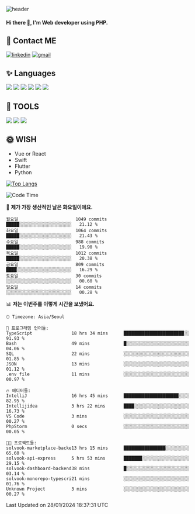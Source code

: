 ![header](https://capsule-render.vercel.app/api?type=waving&color=auto&height=300&section=header&text=Elin&fontSize=90&animation=twinkling)

#### Hi there 👋, I'm <b>Web developer</b> using PHP. ####

<!--
- 🔭 I’m currently working on Uniwill
- 🌱 I’m currently learning Vue or React or Python.
-->

<!---#### I am PHP developer --->

## 💌 Contact ME ###
[<img src='https://img.shields.io/badge/-EunjiKo-%230A66C2?style=flat-square&logo=LinkedIn&logoColor=white' alt='linkedin'>](https://www.linkedin.com/in/https://www.linkedin.com/in/eunji-ko-00a907164//)  [<img src='https://img.shields.io/badge/-einee214%40gmail.com-%23EA4335?style=flat-square&logo=Gmail&logoColor=white' alt='gmail'>](einee214@gmail.com)  


## ✨ Languages
<img src='https://img.shields.io/badge/-PHP-%23777BB4?style=for-the-badge&logo=PHP&logoColor=white'> <img src='https://img.shields.io/badge/-Laravel-%23FF2D20?style=for-the-badge&logo=Laravel&logoColor=white'> <img src='https://img.shields.io/badge/Jquery-%230769AD?style=for-the-badge&logo=Jquery&logoColor=white'> <img src='https://img.shields.io/badge/CSS3-%231572B6?style=for-the-badge&logo=CSS3&logoColor=white'> <img src='https://img.shields.io/badge/Bootstrap-%237952B3?style=for-the-badge&logo=Bootstrap&logoColor=white' > <img src='https://img.shields.io/badge/MySQL-%234479A1?style=for-the-badge&logo=MySQL&logoColor=white' >

## 🌷 TOOLS
<img src='https://img.shields.io/badge/PHPSTORM-%23000000?style=for-the-badge&logo=PhpStorm&logoColor=white' > <img src='https://img.shields.io/badge/GitLab-%23FCA121?style=for-the-badge&logo=GitLab&logoColor=white' > <img src='https://img.shields.io/badge/GitHub-%23181717?style=for-the-badge&logo=GitHub&logoColor=white'>


## 🌞 WISH
- Vue or React
- Swift
- Flutter
- Python


[![Top Langs](https://github-readme-stats.vercel.app/api/top-langs/?username=ein214&layout=compact)](https://github.com/anuraghazra/github-readme-stats)

<!--START_SECTION:waka-->
![Code Time](http://img.shields.io/badge/Code%20Time-3%2C215%20hrs%2014%20mins-blue)

📅 **제가 가장 생산적인 날은 화요일이에요.** 

```text
월요일                      1049 commits        █████░░░░░░░░░░░░░░░░░░░░   21.12 % 
화요일                      1064 commits        █████░░░░░░░░░░░░░░░░░░░░   21.43 % 
수요일                      988 commits         █████░░░░░░░░░░░░░░░░░░░░   19.90 % 
목요일                      1012 commits        █████░░░░░░░░░░░░░░░░░░░░   20.38 % 
금요일                      809 commits         ████░░░░░░░░░░░░░░░░░░░░░   16.29 % 
토요일                      30 commits          ░░░░░░░░░░░░░░░░░░░░░░░░░   00.60 % 
일요일                      14 commits          ░░░░░░░░░░░░░░░░░░░░░░░░░   00.28 % 
```


📊 **저는 이번주를 이렇게 시간을 보냈어요.** 

```text
🕑︎ Timezone: Asia/Seoul

💬 프로그래밍 언어들: 
TypeScript               18 hrs 34 mins      ███████████████████████░░   91.93 % 
Bash                     49 mins             █░░░░░░░░░░░░░░░░░░░░░░░░   04.06 % 
SQL                      22 mins             ░░░░░░░░░░░░░░░░░░░░░░░░░   01.85 % 
JSON                     13 mins             ░░░░░░░░░░░░░░░░░░░░░░░░░   01.12 % 
.env file                11 mins             ░░░░░░░░░░░░░░░░░░░░░░░░░   00.97 % 

🔥 에디터들: 
IntelliJ                 16 hrs 45 mins      █████████████████████░░░░   82.95 % 
Intellijidea             3 hrs 22 mins       ████░░░░░░░░░░░░░░░░░░░░░   16.73 % 
VS Code                  3 mins              ░░░░░░░░░░░░░░░░░░░░░░░░░   00.27 % 
PhpStorm                 0 secs              ░░░░░░░░░░░░░░░░░░░░░░░░░   00.05 % 

🐱‍💻 프로젝트들: 
solvook-marketplace-backe13 hrs 15 mins      ████████████████░░░░░░░░░   65.60 % 
solvook-api-express      5 hrs 53 mins       ███████░░░░░░░░░░░░░░░░░░   29.15 % 
solvook-dashboard-backend38 mins             █░░░░░░░░░░░░░░░░░░░░░░░░   03.14 % 
solvook-monorepo-typescri21 mins             ░░░░░░░░░░░░░░░░░░░░░░░░░   01.76 % 
Unknown Project          3 mins              ░░░░░░░░░░░░░░░░░░░░░░░░░   00.27 % 
```


 Last Updated on 28/01/2024 18:37:31 UTC
<!--END_SECTION:waka-->

<!---![GitHub stats](https://github-readme-stats.vercel.app/api?username=ein214&show_icons=true&theme=dracula)  --->



